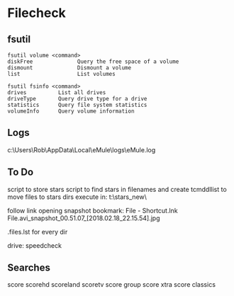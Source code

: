 # Filecheck

## fsutil

```
fsutil volume <command>
diskFree              Query the free space of a volume
dismount              Dismount a volume
list                  List volumes

fsutil fsinfo <command>
drives          List all drives
driveType       Query drive type for a drive
statistics      Query file system statistics
volumeInfo      Query volume information
```

## Logs

c:\Users\Rob\AppData\Local\eMule\logs\eMule.log

## To Do

script to store stars
script to find stars in filenames and create tcmddllist to move files to stars dirs
execute in: t:\stars_new\

follow link opening snapshot bookmark:
File - Shortcut.lnk
File.avi_snapshot_00.51.07_[2018.02.18_22.15.54].jpg

.files.lst for every dir

drive: speedcheck

## Searches

score
scorehd
scoreland
scoretv
score group
score xtra
score classics
